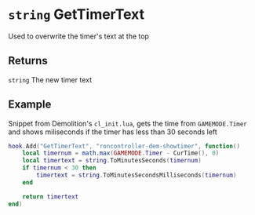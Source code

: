 # `string` GetTimerText

Used to overwrite the timer's text at the top

## Returns
`string` The new timer text

## Example
Snippet from Demolition's `cl_init.lua`, gets the time from `GAMEMODE.Timer` and shows miliseconds if the timer has less than 30 seconds left
```lua
hook.Add("GetTimerText", "roncontroller-dem-showtimer", function()
    local timernum = math.max(GAMEMODE.Timer - CurTime(), 0)
    local timertext = string.ToMinutesSeconds(timernum)
    if timernum < 30 then
        timertext = string.ToMinutesSecondsMilliseconds(timernum)
    end

    return timertext
end)
```
